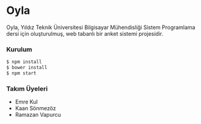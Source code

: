 # Oyla
Oyla, Yıldız Teknik Üniversitesi Bilgisayar Mühendisliği Sistem Programlama dersi için oluşturulmuş, web tabanlı bir anket sistemi projesidir.
### Kurulum
```sh
$ npm install
$ bower install
$ npm start
```

### Takım Üyeleri
* Emre Kul
* Kaan Sönmezöz
* Ramazan Vapurcu